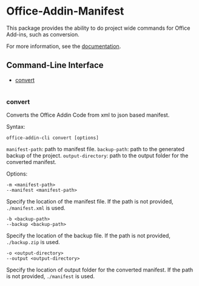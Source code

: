 # Office-Addin-Manifest

This package provides the ability to do project wide commands for Office Add-ins, such as conversion.

For more information, see the [documentation](
https://docs.microsoft.com/en-us/office/dev/add-ins/develop/add-in-manifests).

## Command-Line Interface
* [convert](#info)

#

### convert

Converts the Office Addin Code from xml to json based manifest.

Syntax:

`office-addin-cli convert [options]`

`manifest-path`: path to manifest file.
`backup-path`: path to the generated backup of the project.
`output-directory`: path to the output folder for the converted manifest.

Options:

`-m <manifest-path>`<br>
`--manifest <manifest-path>`

Specify the location of the manifest file. If the path is not provided, `./manifest.xml` is used.

`-b <backup-path>`<br>
`--backup <backup-path>`

Specify the location of the backup file. If the path is not provided, `./backup.zip` is used.

`-o <output-directory>`<br>
`--output <output-directory>`

Specify the location of output folder for the converted manifest. If the path is not provided, `./manifest` is used.
